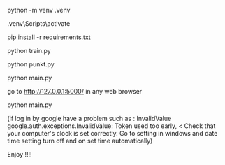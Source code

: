 python -m venv .venv

.venv\Scripts\activate

pip install -r requirements.txt

python train.py

python punkt.py

python main.py

go to http://127.0.0.1:5000/ in any web browser

python main.py

(if log in by google have a problem such as : InvalidValue
google.auth.exceptions.InvalidValue: Token used too early, < Check that your computer's clock is set correctly.
Go to setting in windows and date time setting turn off and on set time automatically)


Enjoy !!!!
